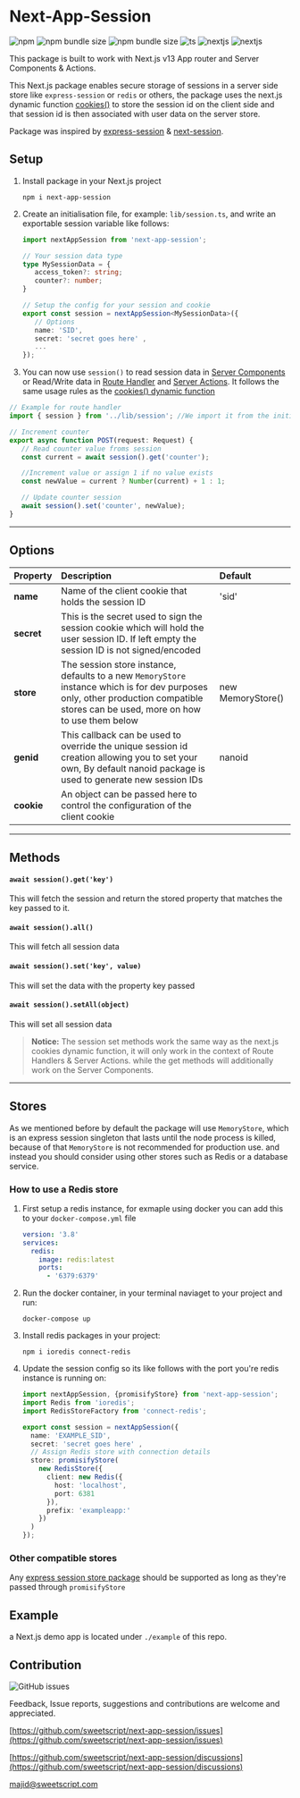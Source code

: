 # Next-App-Session
![npm](https://img.shields.io/npm/v/next-app-session)
![npm bundle size](https://img.shields.io/bundlephobia/min/next-app-session) ![npm bundle size](https://img.shields.io/bundlephobia/minzip/next-app-session)
![ts](https://badgen.net/badge/Built%20With/TypeScript/blue?icon=typescript)
![nextjs](https://badgen.net/badge/Built%20for/Next.js%20v13/purple?icon=vercel)
![nextjs](https://badgen.net/badge/Supports:/Redis/orange?icon=redis)

This package is built to work with Next.js v13 App router and Server Components & Actions.

This Next.js package enables secure storage of sessions in a server side store like `express-session` or `redis` or others, the package uses the next.js dynamic function [cookies()](https://nextjs.org/docs/app/api-reference/functions/cookies) to store the session id on the client side and that session id is then associated with user data on the server store.

Package was inspired by [express-session](https://www.npmjs.com/package/express-session) & [next-session](https://www.npmjs.com/package/next-session).
 

## Setup

1. Install package in your Next.js project
    ```
    npm i next-app-session 
    ```

2. Create an initialisation file, for example: `lib/session.ts`, and write an exportable session variable like follows:
   ```typescript
   import nextAppSession from 'next-app-session';
   
   // Your session data type
   type MySessionData = {
      access_token?: string;
      counter?: number;
   }
   
   // Setup the config for your session and cookie
   export const session = nextAppSession<MySessionData>({
      // Options
      name: 'SID',
      secret: 'secret goes here' ,
      ...
   }); 
   ```
3.  You can now use `session()` to read session data in [Server Components](https://nextjs.org/docs/getting-started/react-essentials) or Read/Write data in [Route Handler](https://nextjs.org/docs/app/building-your-application/routing/router-handlers) and [Server Actions](https://nextjs.org/docs/app/building-your-application/data-fetching/server-actions). It follows the same usage rules as the [cookies() dynamic function](https://nextjs.org/docs/app/api-reference/functions/cookies)
   ```typescript
   // Example for route handler
   import { session } from '../lib/session'; //We import it from the initialisation file we created earlier
   
   // Increment counter
   export async function POST(request: Request) {
      // Read counter value froms session
      const current = await session().get('counter');

      //Increment value or assign 1 if no value exists
      const newValue = current ? Number(current) + 1 : 1;

      // Update counter session
      await session().set('counter', newValue);
   }
   ```

---

## Options

| Property   | Description  | Default  |
|:-----------|:----------|:----------|
| **name**   | Name of the client cookie that holds the session ID |'sid' | 
| **secret** | This is the secret used to sign the session cookie which will hold the user session ID. If left empty the session ID is not signed/encoded |  |
| **store**  | The session store instance, defaults to a new `MemoryStore` instance which is for dev purposes only, other production compatible stores can be used, more on how to use them below  | new MemoryStore() |
| **genid**  | This callback can be used to override the unique session id creation allowing you to set your own, By default nanoid package is used to generate new session IDs | nanoid |
| **cookie** | An object can be passed here to control the configuration of the client cookie | |

---

## Methods

#### `await session().get('key')`
This will fetch the session and return the stored property that matches the key passed to it.


#### `await session().all()`
This will fetch all session data

#### `await session().set('key', value)`
This will set the data with the property key passed

#### `await session().setAll(object)`
This will set all session data

> **Notice:** The session set methods work the same way as the next.js cookies dynamic function, it will only work in the context of Route Handlers & Server Actions. while the get methods will additionally work on the Server Components.

---

## Stores

As we mentioned before by default the package will use `MemoryStore`, which is an express session singleton that lasts until the node process is killed, because of that `MemoryStore` is not recommended for production use. and instead you should consider using other stores such as Redis or a database service.

### How to use a Redis store

1. First setup a redis instance, for exmaple using docker you can add this to your `docker-compose.yml` file
	```yaml
	version: '3.8'
	services:
	  redis:
	    image: redis:latest
	    ports:
	      - '6379:6379'
	```

2. Run the docker container, in your terminal naviaget to your project and run:
	```
	docker-compose up
	```

3. Install redis packages in your project:
	```
	npm i ioredis connect-redis
 	```

3. Update the session config so its like follows with the port you're redis instance is running on:
	```typescript
	import nextAppSession, {promisifyStore} from 'next-app-session';
  	import Redis from 'ioredis';
	import RedisStoreFactory from 'connect-redis';

	export const session = nextAppSession({
      name: 'EXAMPLE_SID',
      secret: 'secret goes here' ,
      // Assign Redis store with connection details
      store: promisifyStore(
        new RedisStore({
          client: new Redis({
            host: 'localhost',
            port: 6381
          }),
          prefix: 'exampleapp:'
        })
      )
	}); 
	```
 
### Other compatible stores
Any [express session store package](https://github.com/expressjs/session/tree/master#compatible-session-stores) should be supported as long as they're passed through `promisifyStore`
 
## Example
a Next.js demo app is located under `./example` of this repo.

## Contribution

![GitHub issues](https://img.shields.io/github/issues/sweetscript/next-app-session)

Feedback, Issue reports, suggestions and contributions are welcome and appreciated.

[https://github.com/sweetscript/next-app-session/issues](https://github.com/sweetscript/next-app-session/issues)

[https://github.com/sweetscript/next-app-session/discussions](https://github.com/sweetscript/next-app-session/discussions)

[majid@sweetscript.com](mailto:majid@sweetscript.com)
